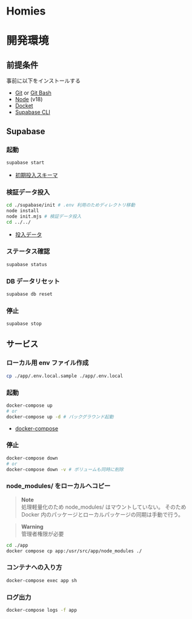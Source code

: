 # Homies

# 開発環境

## 前提条件

事前に以下をインストールする

- [Git](https://github.com/git-guides/install-git) or [Git Bash](https://gitforwindows.org/)
- [Node](https://nodejs.org/ja/) (v18)
- [Docket](https://docs.docker.com/engine/install/)
- [Supabase CLI](https://supabase.com/docs/guides/resources/supabase-cli)

## Supabase

### 起動

```sh
supabase start
```

- [初期投入スキーマ](/supabase/seed.sql)

### 検証データ投入

```sh
cd ./supabase/init # .env 利用のためディレクトリ移動
node install
node init.mjs # 検証データ投入
cd ../../
```

- [投入データ](/supabase/init/data)

### ステータス確認

```sh
supabase status
```

### DB データリセット

```sh
supabase db reset
```

### 停止

```sh
supabase stop
```

## サービス

### ローカル用 env ファイル作成

```sh
cp ./app/.env.local.sample ./app/.env.local
```

### 起動

```sh
docker-compose up
# or
docker-compose up -d # バックグラウンド起動
```

- [docker-compose](/docker-compose.yml)

### 停止

```sh
docker-compose down
# or
docker-compose down -v # ボリュームも同時に削除
```

### node_modules/ をローカルへコピー

> **Note**  
> 処理軽量化のため node_modules/ はマウントしていない。
> そのため Docker 内のパッケージとローカルパッケージの同期は手動で行う。

> **Warning**  
> 管理者権限が必要

```sh
cd ./app
docker compose cp app:/usr/src/app/node_modules ./
```

### コンテナへの入り方

```sh
docker-compose exec app sh
```

### ログ出力

```sh
docker-compose logs -f app
```
